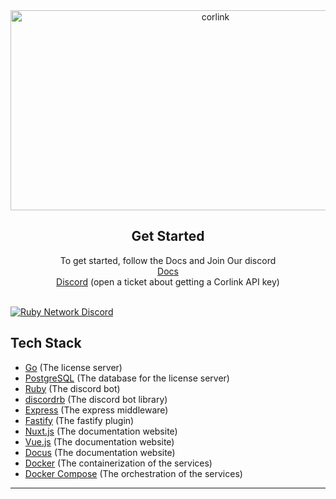 <div align="center">
         
<img src="https://socialify.git.ci/ruby-network/corlink/image?description=1&font=Inter&forks=1&issues=1&language=1&name=1&owner=1&pattern=Circuit%20Board&pulls=1&stargazers=1&theme=Dark" alt="corlink" width="640" height="320" />

</div>

<div align="center">
  <h2>Get Started</h2>
  <a>To get started, follow the Docs and Join Our discord</a>
  <br />
  <a href="https://corlink.rubynetwork.co">Docs</a>
  <br />
  <a href="https://discord.gg/bWgw8469VS">Discord</a> (open a ticket about getting a Corlink API key)
  <br />
  <br />
</div>

[![Ruby Network Discord](https://invidget.switchblade.xyz/bWgw8469VS?theme=dark)](https://discord.gg/bWgw8469VS)

## Tech Stack

-   [Go](https://golang.org) (The license server)
-   [PostgreSQL](https://www.postgresql.org) (The database for the license server)
-   [Ruby](https://www.ruby-lang.org) (The discord bot)
-   [discordrb](https://github.com/shardlab/discordrb) (The discord bot library)
-   [Express](https://expressjs.com) (The express middleware)
-   [Fastify](https://fastify.dev) (The fastify plugin)
-   [Nuxt.js](https://nuxt.com) (The documentation website)
-   [Vue.js](https://vuejs.org) (The documentation website)
-   [Docus](https://docus.dev) (The documentation website)
-   [Docker](https://www.docker.com) (The containerization of the services)
-   [Docker Compose](https://docs.docker.com/compose) (The orchestration of the services)

---


